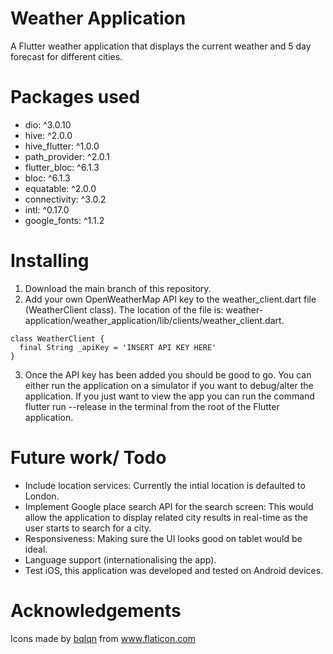 # Weather Application
A Flutter weather application that displays the current weather and 5 day forecast for different cities.

# Packages used
  - dio: ^3.0.10
  - hive: ^2.0.0
  - hive_flutter: ^1.0.0
  - path_provider: ^2.0.1
  - flutter_bloc: ^6.1.3
  - bloc: ^6.1.3
  - equatable: ^2.0.0
  - connectivity: ^3.0.2
  - intl: ^0.17.0
  - google_fonts: ^1.1.2

# Installing 
1. Download the main branch of this repository.
2. Add your own OpenWeatherMap API key to the weather_client.dart file (WeatherClient class). The location of the file is: weather-application/weather_application/lib/clients/weather_client.dart.
```
class WeatherClient {
  final String _apiKey = 'INSERT API KEY HERE'
}
```
3. Once the API key has been added you should be good to go. You can either run the application on a simulator if you want to debug/alter the application. If you just want to view the app you can run the command flutter run --release in the terminal from the root of the Flutter application.


# Future work/ Todo
 - Include location services: Currently the intial location is defaulted to London.
 - Implement Google place search API for the search screen: This would allow the application to display related city results in real-time as the user starts to search for a city.
 - Responsiveness: Making sure the UI looks good on tablet would be ideal. 
 - Language support (internationalising the app).
 - Test iOS, this application was developed and tested on Android devices.

# Acknowledgements 
<div>Icons made by <a href="https://www.flaticon.com/authors/bqlqn" title="bqlqn">bqlqn</a> from <a href="https://www.flaticon.com/" title="Flaticon">www.flaticon.com</a></div>
